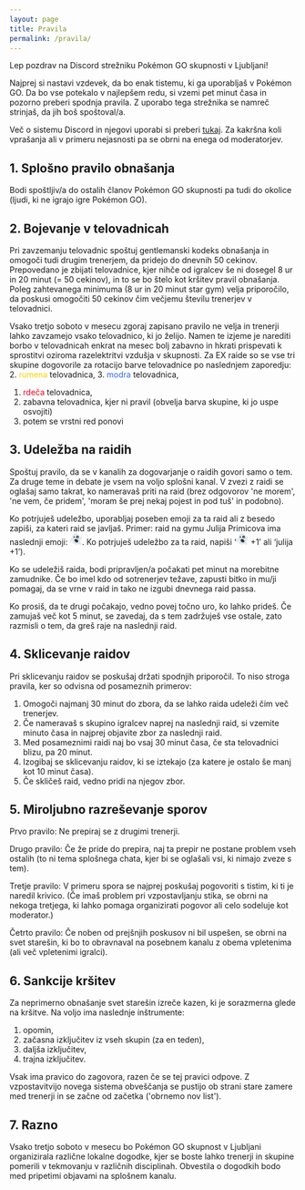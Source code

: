 ```yaml
---
layout: page
title: Pravila
permalink: /pravila/
---
```

Lep pozdrav na Discord strežniku Pokémon GO skupnosti v Ljubljani!

Najprej si nastavi vzdevek, da bo enak tistemu, ki ga uporabljaš v Pokémon GO.
Da bo vse potekalo v najlepšem redu, si vzemi pet minut časa in pozorno preberi
spodnja pravila. Z uporabo tega strežnika se namreč strinjaš, da jih boš
spoštoval/a.

Več o sistemu Discord in njegovi uporabi si preberi [tukaj](/discord/). Za
kakršna koli vprašanja ali v primeru nejasnosti pa se obrni na enega od
moderatorjev.


## 1. Splošno pravilo obnašanja

Bodi spoštljiv/a do ostalih članov Pokémon GO skupnosti pa tudi do okolice
(ljudi, ki ne igrajo igre Pokémon GO).


## 2. Bojevanje v telovadnicah

Pri zavzemanju telovadnic spoštuj gentlemanski kodeks obnašanja in omogoči tudi
drugim trenerjem, da pridejo do dnevnih 50 cekinov. Prepovedano je zbijati
telovadnice, kjer nihče od igralcev še ni dosegel 8 ur in 20 minut (= 50
cekinov), in to se bo štelo kot kršitev pravil obnašanja. Poleg zahtevanega
minimuma (8 ur in 20 minut star gym) velja priporočilo, da poskusi omogočiti 50
cekinov čim večjemu številu trenerjev v telovadnici.

Vsako tretjo soboto v mesecu zgoraj zapisano pravilo ne velja in trenerji lahko
zavzamejo vsako telovadnico, ki jo želijo. Namen te izjeme je narediti borbo v
telovadnicah enkrat na mesec bolj zabavno in hkrati prispevati k sprostitvi
oziroma razelektritvi vzdušja v skupnosti. Za EX raide so se vse tri skupine
dogovorile za rotacijo barve telovadnice po naslednjem zaporedju:
 2. <span style="color: #f6d500;">rumena</span> telovadnica,
 3. <span style="color: #3568ef;">modra</span> telovadnica,
 1. <span style="color: #f00022;">rdeča</span> telovadnica,
 4. zabavna telovadnica, kjer ni pravil (obvelja barva skupine, ki jo uspe osvojiti)
 5. potem se vrstni red ponovi


## 3. Udeležba na raidih

Spoštuj pravilo, da se v kanalih za dogovarjanje o raidih govori samo o tem. Za
druge teme in debate je vsem na voljo splošni kanal. V zvezi z raidi se oglašaj
samo takrat, ko nameravaš priti na raid (brez odgovorov 'ne morem', 'ne vem, če
pridem', 'moram še prej nekaj pojest in pod tuš' in podobno).

Ko potrjuješ udeležbo, uporabljaj poseben emoji za ta raid ali z besedo zapiši,
za kateri raid se javljaš. Primer: raid na gymu Julija Primicova ima naslednji
emoji: <img src="/assets/img/ghost.svg" style="height: 1.5em"/>. Ko potrjuješ
udeležbo za ta raid, napiši ‘<img src="/assets/img/ghost.svg" style="height:
1.5em"/> +1’ ali ‘julija +1’).

Ko se udeležiš raida, bodi pripravljen/a počakati pet minut na morebitne
zamudnike. Če bo imel kdo od sotrenerjev težave, zapusti bitko in mu/ji pomagaj,
da se vrne v raid in tako ne izgubi dnevnega raid passa.

Ko prosiš, da te drugi počakajo, vedno povej točno uro, ko lahko prideš. Če
zamujaš več kot 5 minut, se zavedaj, da s tem zadržuješ vse ostale, zato
razmisli o tem, da greš raje na naslednji raid.


## 4. Sklicevanje raidov

Pri sklicevanju raidov se poskušaj držati spodnjih priporočil. To niso stroga
pravila, ker so odvisna od posameznih primerov:

 1. Omogoči najmanj 30 minut do zbora, da se lahko raida udeleži čim več trenerjev.
 2. Če nameravaš s skupino igralcev naprej na naslednji raid, si vzemite minuto časa in najprej objavite zbor za naslednji raid.
 3. Med posameznimi raidi naj bo vsaj 30 minut časa, če sta telovadnici blizu, pa 20 minut.
 4. Izogibaj se sklicevanju raidov, ki se iztekajo (za katere je ostalo še manj kot 10 minut časa).
 5. Če skličeš raid, vedno pridi na njegov zbor.


## 5. Miroljubno razreševanje sporov

Prvo pravilo: Ne prepiraj se z drugimi trenerji.

Drugo pravilo: Če že pride do prepira, naj ta prepir ne postane problem vseh
ostalih (to ni tema splošnega chata, kjer bi se oglašali vsi, ki nimajo zveze s
tem).

Tretje pravilo: V primeru spora se najprej poskušaj pogovoriti s tistim, ki ti
je naredil krivico. (Če imaš problem pri vzpostavljanju stika, se obrni na
nekoga tretjega, ki lahko pomaga organizirati pogovor ali celo sodeluje kot
moderator.)

Četrto pravilo: Če noben od prejšnjih poskusov ni bil uspešen, se obrni na svet
starešin, ki bo to obravnaval na posebnem kanalu z obema vpletenima (ali več
vpletenimi igralci).


## 6. Sankcije kršitev

Za neprimerno obnašanje svet starešin izreče kazen, ki je sorazmerna glede na
kršitve. Na voljo ima naslednje inštrumente:

 1. opomin,
 2. začasna izključitev iz vseh skupin (za en teden),
 3. daljša izključitev,
 4. trajna izključitev.

Vsak ima pravico do zagovora, razen če se tej pravici odpove. Z vzpostavitvijo
novega sistema obveščanja se pustijo ob strani stare zamere med trenerji in se
začne od začetka ('obrnemo nov list').


## 7. Razno

Vsako tretjo soboto v mesecu bo Pokémon GO skupnost v Ljubljani organizirala
različne lokalne dogodke, kjer se boste lahko trenerji in skupine pomerili v
tekmovanju v različnih disciplinah. Obvestila o dogodkih bodo med pripetimi
objavami na splošnem kanalu.

